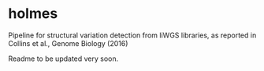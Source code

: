 # holmes
Pipeline for structural variation detection from liWGS libraries, as reported in Collins et al., Genome Biology (2016)

Readme to be updated very soon.
